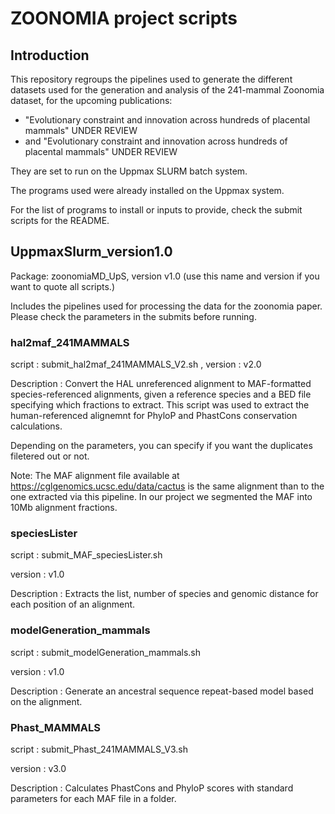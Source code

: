 # ZOONOMIA project scripts 

## Introduction

This repository regroups the pipelines used to generate the different datasets used for the generation and analysis of the 241-mammal Zoonomia dataset, for the upcoming publications: 
- "Evolutionary constraint and innovation across hundreds of placental mammals" UNDER REVIEW
- and "Evolutionary constraint and innovation across hundreds of placental mammals" UNDER REVIEW

They are set to run on the Uppmax SLURM batch system.

The programs used were already installed on the Uppmax system.

For the list of programs to install or inputs to provide, check the submit scripts for the README.

## UppmaxSlurm_version1.0

Package: zoonomiaMD_UpS, version v1.0 (use this name and version if you want to quote all scripts.)

Includes the pipelines used for processing the data for the zoonomia paper. Please check the parameters in the submits before running. 

### hal2maf_241MAMMALS

script : submit_hal2maf_241MAMMALS_V2.sh , version : v2.0

Description : Convert the HAL unreferenced alignment to MAF-formatted species-referenced alignments, given a reference species and a BED file specifying which fractions to extract. This script was used to extract the human-referenced alignemnt for PhyloP and PhastCons conservation calculations. 

Depending on the parameters, you can specify if you want the duplicates filetered out or not.

Note: The MAF alignment file available at https://cglgenomics.ucsc.edu/data/cactus is the same alignment than to the one extracted via this pipeline. In our project we segmented the MAF into 10Mb alignment fractions.

### speciesLister

script : submit_MAF_speciesLister.sh

version : v1.0

Description : Extracts the list, number of species and genomic distance for each position of an alignment.

### modelGeneration_mammals

script : submit_modelGeneration_mammals.sh

version : v1.0

Description : Generate an ancestral sequence repeat-based model based on the alignment.

### Phast_MAMMALS

script : submit_Phast_241MAMMALS_V3.sh

version : v3.0

Description : Calculates PhastCons and PhyloP scores with standard parameters for each MAF file in a folder.

